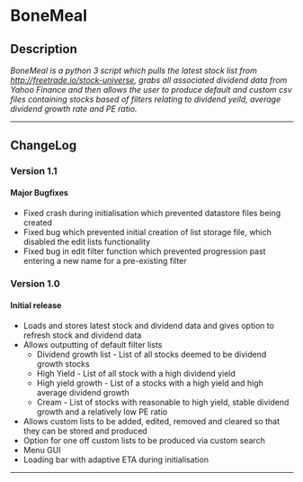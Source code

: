 # BoneMeal
## Description
*BoneMeal is a python 3 script which pulls the latest stock list from http://freetrade.io/stock-universe, grabs all associated dividend data from Yahoo Finance and then allows the user to produce default and custom csv files containing stocks based of filters relating to dividend yeild, average dividend growth rate and PE ratio.*
***
## ChangeLog
### **Version 1.1**
#### Major Bugfixes
 - Fixed crash during initialisation which prevented datastore files being created
 - Fixed bug which prevented initial creation of list storage file, which disabled the edit lists functionality
 - Fixed bug in edit filter function which prevented progression past entering a new name for a pre-existing filter
### **Version 1.0**
#### Initial release
 - Loads and stores latest stock and dividend data and gives option to refresh stock and dividend data
 - Allows outputting of default filter lists
    - Dividend growth list - List of all stocks deemed to be dividend growth stocks
    - High Yield - List of all stock with a high dividend yield
    - High yield growth - List of a stocks with a high yield and high average dividend growth
    - Cream - List of stocks with reasonable to high yield, stable dividend growth and a relatively low PE ratio
 - Allows custom lists to be added, edited, removed and cleared so that they can be stored and produced
 - Option for one off custom lists to be produced via custom search 
 - Menu GUI
 - Loading bar with adaptive ETA during initialisation
 ***